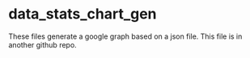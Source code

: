 # data_stats_chart_gen

These files generate a google graph based on a json file. This file is in another github repo. 
